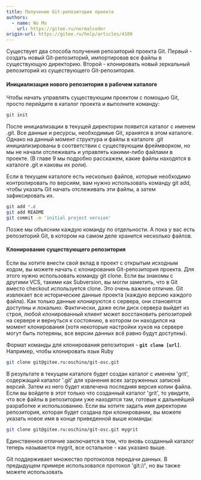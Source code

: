 ```yaml
---
title: Получение Git-репозитория проекта
authors:
  - name: No Mo
    url: https://gitee.ru/normalcoder
origin-url: https://gitee.ru/help/articles/4109
---
```


Существует два способа получения репозиторий проекта Git. Первый - создать новый Git-репозиторий, импортировав все файлы в существующую директорию. Второй - клонировать новый зеркальный репозиторий из существующего Git-репозитория.

#### Инициализация нового репозитория в рабочем каталоге

Чтобы начать управлять существующим проектом с помощью Git, просто перейдите в каталог проекта и выполните команду:

```bash
git init
```

После инициализации в текущей директории появится каталог с именем .git. Все данные и ресурсы, необходимые Git, хранятся в этом каталоге. Однако на данный момент структура и файлы в каталоге .git инициализированы в соответствии с существующим фреймворком, но мы не начали отслеживать и управлять какими-либо файлами в проекте. (В главе 9 мы подробно расскажем, какие файлы находятся в каталоге .git и каковы их роли).

Если в текущем каталоге есть несколько файлов, которые необходимо контролировать по версиям, вам нужно использовать команду git add, чтобы указать Git начать отслеживать эти файлы, а затем зафиксировать их.

```bash
git add *.c
git add README
git commit -m 'initial project version'
```

Позже мы объясним каждую команду по отдельности. А пока у вас есть репозиторий Git, в котором на самом деле хранится несколько файлов.

#### Клонирование существующего репозитория

Если вы хотите внести свой вклад в проект с открытым исходным кодом, вы можете начать с клонирования Git-репозитория проекта. Для этого нужно использовать команду git clone. Если вы знакомы с другими VCS, такими как Subversion, вы могли заметить, что в Git вместо checkout используется clone. Это очень важное отличие. Git извлекает все исторические данные проекта (каждую версию каждого файла). Как только данные клонируются с сервера, они становятся доступны и локально. Фактически, даже если диск сервера выйдет из строя, любой клонированный клиент может восстановить репозиторий на сервере и вернуться к состоянию, в котором он находился на момент клонирования (хотя некоторые настройки хуков на сервере могут быть потеряны, все версии данных всё равно будут доступны).

Формат команды для клонирования репозитория - **`git clone [url]`**. Например, чтобы клонировать язык Ruby

```bash
git clone git@gitee.ru:oschina/git-osc.git
```

В результате в текущем каталоге будет создан каталог с именем 'grit', содержащий каталог '.git' для хранения всех загруженных записей версий. Затем из него будет извлечена последняя версия копии файла. Если вы войдете в этот только что созданный каталог 'grit', то увидите, что все файлы в репозитории уже находятся там, готовые к дальнейшей разработке и использованию. Если вы хотите задать имя директории репозитория, которая будет создана при клонировании, вы можете указать новое имя в конце приведенной выше команды:

```bash
git clone git@gitee.ru:oschina/git-osc.git mygrit
```

Единственное отличие заключается в том, что вновь созданный каталог теперь называется mygrit, все остальное - как указано выше.

Git поддерживает множество протоколов передачи данных. В предыдущем примере использовался протокол 'git://', но вы также можете использовать